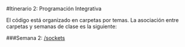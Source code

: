 #Itinerario 2: Programación Integrativa

El código está organizado en carpetas por temas. La asociación entre carpetas y semanas de clase es la siguiente:

###Semana 2:
[/sockets](sockets)


